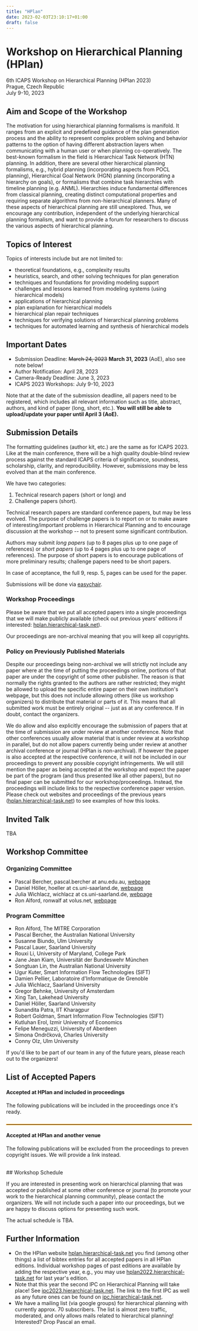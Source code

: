```yaml
---
title: "HPlan"
date: 2023-02-03T23:10:17+01:00
draft: false
---
```


# Workshop on Hierarchical Planning (HPlan)

6th ICAPS Workshop on Hierarchical Planning (HPlan 2023) \
Prague, Czech Republic \
July 9-10, 2023



## Aim and Scope of the Workshop

The motivation for using hierarchical planning formalisms is manifold. It ranges from an explicit and predefined guidance of the plan generation process and the ability to represent complex problem solving and behavior patterns to the option of having different abstraction layers when communicating with a human user or when planning co-operatively. The best-known formalism in the field is Hierarchical Task Network (HTN) planning. In addition, there are several other hierarchical planning formalisms, e.g., hybrid planning (incorporating aspects from POCL planning), Hierarchical Goal Network (HGN) planning (incorporating a hierarchy on goals), or formalisms that combine task hierarchies with timeline planning (e.g. ANML). Hierarchies induce fundamental differences from classical planning, creating distinct computational properties and requiring separate algorithms from non-hierarchical planners. Many of these aspects of hierarchical planning are still unexplored. Thus, we encourage any contribution, independent of the underlying hierarchical planning formalism, and want to provide a forum for researchers to discuss the various aspects of hierarchical planning.



## Topics of Interest

Topics of interests include but are not limited to:

- theoretical foundations, e.g., complexity results
- heuristics, search, and other solving techniques for plan generation
- techniques and foundations for providing modeling support
- challenges and lessons learned from modeling systems (using hierarchical models)
- applications of hierarchical planning
- plan explanation for hierarchical models
- hierarchical plan repair techniques
- techniques for verifying solutions of hierarchical planning problems
- techniques for automated learning and synthesis of hierarchical models

 
 
## Important Dates

- Submission Deadline: ~~March 24, 2023~~ **March 31, 2023** (AoE), also see note below!
- Author Notification: April 28, 2023
- Camera-Ready Deadline: June 3, 2023
- ICAPS 2023 Workshops: July 9-10, 2023

Note that at the date of the submission deadline, all papers need to be registered, which includes all relevant information such as title, abstract, authors, and kind of paper (long, short, etc.). **You will still be able to upload/update your paper until April 3 (AoE).**



## Submission Details

The formatting guidelines (author kit, etc.) are the same as for ICAPS 2023. Like at the main conference, there will be a high quality double-blind review process against the standard ICAPS criteria of significance, soundness, scholarship, clarity, and reproducibility. However, submissions may be less evolved than at the main conference.

We have two categories:

 1. Technical research papers (short or long) and
 2. Challenge papers (short).

Technical research papers are standard conference papers, but may be less evolved. The purpose of challenge papers is to report on or to make aware of interesting/important problems in Hierarchical Planning and to encourage discussion at the workshop -- not to present some significant contribution.

Authors may submit *long papers* (up to 8 pages plus up to one page of references) or *short papers* (up to 4 pages plus up to one page of references). The purpose of short papers is to encourage publications of more preliminary results; challenge papers need to be short papers.

In case of acceptance, the full 9, resp. 5, pages can be used for the paper.

Submissions will be done via [easychair](https://easychair.org/conferences/?conf=hplan2023).



### Workshop Proceedings

Please be aware that we put all accepted papers into a single proceedings that we will make publicly available (check out previous years' editions if interested: [hplan.hierarchical-task.net](https://hplan.hierarchical-task.net)).

Our proceedings are non-archival meaning that you will keep all copyrights. 



### Policy on Previously Published Materials

Despite our proceedings being non-archival we will strictly not include any paper where at the time of putting the proceedings online, portions of that paper are under the copyright of some other publisher. The reason is that normally the rights granted to the authors are rather restricted; they might be allowed to upload the specific entire paper on their own institution's webpage, but this does not include allowing others (like us workshop organizers) to distribute that material or parts of it. This means that all submitted work must be entirely original -- just as at any conference. If in doubt, contact the organizers.

We do allow and also explicitly encourage the submission of papers that at the time of submission are under review at another conference. Note that other conferences usually allow material that is under review at a workshop in parallel, but do not allow papers currently being under review at another archival conference or journal (HPlan is non-archival). If however the paper is also accepted at the respective conference, it will not be included in our proceedings to prevent any possible copyright infringements. We will still mention the paper as being accepted at the workshop and expect the paper be part of the program (and thus presented like all other papers), but no final paper can be submitted for our workshop/proceedings. Instead, the proceedings will include links to the respective conference paper version. Please check out websites and proceedings of the previous years ([hplan.hierarchical-task.net](https://hplan.hierarchical-task.net)) to see examples of how this looks.



## Invited Talk

TBA



## Workshop Committee

### Organizing Committee

 - Pascal Bercher, pascal.bercher at anu.edu.au, [webpage](https://comp.anu.edu.au/people/pascal-bercher/)
 - Daniel Höller, hoeller  at cs.uni-saarland.de, [webpage](http://fai.cs.uni-saarland.de/hoeller/)
 - Julia Wichlacz, wichlacz at cs.uni-saarland.de, [webpage](http://fai.cs.uni-saarland.de/wichlacz/)
 - Ron Alford, ronwalf at volus.net, [webpage](https://www.volus.net/)



### Program Committee

- Ron Alford, The MITRE Corporation
- Pascal Bercher, the Australian National University
- Susanne Biundo, Ulm University
- Pascal Lauer, Saarland University
- Rouxi Li, University of Maryland, College Park
- Jane Jean Kiam, Universität der Bundeswehr München
- Songtuan Lin, the Australian National University
- Ugur Kuter, Smart Information Flow Technologies (SIFT)
- Damien Pellier, Laboratoire d'Informatique de Grenoble
- Julia Wichlacz, Saarland University
- Gregor Behnke, University of Amsterdam
- Xing Tan, Lakehead University
- Daniel Höller, Saarland University
- Sunandita Patra, IIT Kharagpur
- Robert Goldman, Smart Information Flow Technologies (SIFT)
- Kutluhan Erol, Izmir University of Economics
- Felipe Meneguzzi, University of Aberdeen
- Simona Ondrčková, Charles University
- Conny Olz, Ulm University

If you'd like to be part of our team in any of the future years, please reach out to the organizers!



## List of Accepted Papers

#### Accepted at HPlan and included in proceedings
The following publications will be included in the proceedings once it's ready.
<script src="https://bibbase.org/show?bib=https://icaps23.icaps-conference.org/bib/hplan2023.bib&theme=default&fullnames=1&jsonp=1&hidemenu=1&filter=key:^(?!Olz2023TOLookAhead$).*$"></script>

<hr style="width: 100%; margin-top: 5%; border: 1px solid orange;" />

#### Accepted at HPlan and another venue
The following publications will be excluded from the proceedings to preven copyright issues. We will provide a link instead.
<script src="https://bibbase.org/show?bib=https://icaps23.icaps-conference.org/bib/hplan2023.bib&theme=default&fullnames=1&jsonp=1&hidemenu=1&filter=key:Olz2023TOLookAhead"></script>


<br>
## Workshop Schedule

If you are interested in presenting work on hierarchical planning that was accepted or published at some other conference or journal (to promote your work to the hierarchical planning community), please contact the organizers. We will not include such a paper into our proceedings, but we are happy to discuss options for presenting such work. 

The actual schedule is TBA.



## Further Information

- On the HPlan website [hplan.hierarchical-task.net](https://hplan.hierarchical-task.net) you find (among other things) a list of bibtex entries for all accepted papers in all HPlan editions. Individual workshop pages of past editions are available by adding the respective year, e.g., you may use [hplan2022.hierarchical-task.net](https://hplan2022.hierarchical-task.net) for last year's edition.
- Note that this year the second IPC on Hierarchical Planning will take place! See [ipc2023.hierarchical-task.net](https://ipc2023.hierarchical-task.net). The link to the first IPC as well as any future ones can be found on [ipc.hierarchical-task.net](https://ipc.hierarchical-task.net).
- We have a mailing list (via google groups) for hierarchical planning with currently approx. 70 subscribers. The list is almost zero traffic, moderated, and only allows mails related to hierarchical planning! Interested? Drop Pascal an email. 




